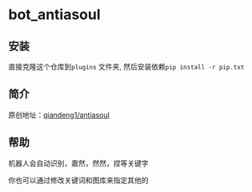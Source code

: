 # bot_antiasoul

## 安装

直接克隆这个仓库到`plugins` 文件夹, 然后安装依赖`pip install -r pip.txt`

## 简介

原创地址：[qiandeng1/antiasoul](https://github.com/qiandeng1/antiasoul)

## 帮助

机器人会自动识别，嘉然，然然，捏等关键字

你也可以通过修改关键词和图库来指定其他的
